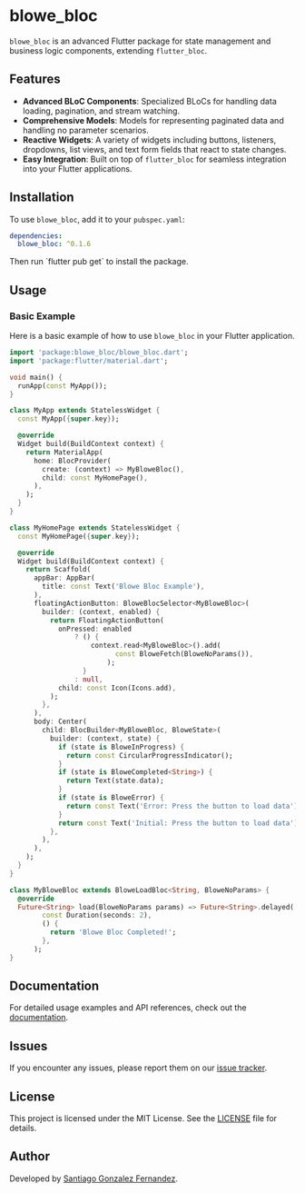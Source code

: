 # blowe_bloc

`blowe_bloc` is an advanced Flutter package for state management and business logic components, extending `flutter_bloc`.

## Features

- **Advanced BLoC Components**: Specialized BLoCs for handling data loading, pagination, and stream watching.
- **Comprehensive Models**: Models for representing paginated data and handling no parameter scenarios.
- **Reactive Widgets**: A variety of widgets including buttons, listeners, dropdowns, list views, and text form fields that react to state changes.
- **Easy Integration**: Built on top of `flutter_bloc` for seamless integration into your Flutter applications.

## Installation

To use `blowe_bloc`, add it to your `pubspec.yaml`:

```yaml
dependencies:
  blowe_bloc: ^0.1.6
```

Then run \`flutter pub get\` to install the package.

## Usage

### Basic Example

Here is a basic example of how to use `blowe_bloc` in your Flutter application.

```dart
import 'package:blowe_bloc/blowe_bloc.dart';
import 'package:flutter/material.dart';

void main() {
  runApp(const MyApp());
}

class MyApp extends StatelessWidget {
  const MyApp({super.key});

  @override
  Widget build(BuildContext context) {
    return MaterialApp(
      home: BlocProvider(
        create: (context) => MyBloweBloc(),
        child: const MyHomePage(),
      ),
    );
  }
}

class MyHomePage extends StatelessWidget {
  const MyHomePage({super.key});

  @override
  Widget build(BuildContext context) {
    return Scaffold(
      appBar: AppBar(
        title: const Text('Blowe Bloc Example'),
      ),
      floatingActionButton: BloweBlocSelector<MyBloweBloc>(
        builder: (context, enabled) {
          return FloatingActionButton(
            onPressed: enabled
                ? () {
                    context.read<MyBloweBloc>().add(
                          const BloweFetch(BloweNoParams()),
                        );
                  }
                : null,
            child: const Icon(Icons.add),
          );
        },
      ),
      body: Center(
        child: BlocBuilder<MyBloweBloc, BloweState>(
          builder: (context, state) {
            if (state is BloweInProgress) {
              return const CircularProgressIndicator();
            }
            if (state is BloweCompleted<String>) {
              return Text(state.data);
            }
            if (state is BloweError) {
              return const Text('Error: Press the button to load data');
            }
            return const Text('Initial: Press the button to load data');
          },
        ),
      ),
    );
  }
}

class MyBloweBloc extends BloweLoadBloc<String, BloweNoParams> {
  @override
  Future<String> load(BloweNoParams params) => Future<String>.delayed(
        const Duration(seconds: 2),
        () {
          return 'Blowe Bloc Completed!';
        },
      );
}
```

## Documentation

For detailed usage examples and API references, check out the [documentation](https://pub.dev/documentation/blowe_bloc/latest/).

## Issues

If you encounter any issues, please report them on our [issue tracker](https://github.com/santiagogonzalezblowe/blowe_bloc/issues).

## License

This project is licensed under the MIT License. See the [LICENSE](https://github.com/santiagogonzalezblowe/blowe_bloc/blob/master/LICENSE) file for details.

## Author

Developed by [Santiago Gonzalez Fernandez](https://www.linkedin.com/in/santiagogonzalezblowe/).
